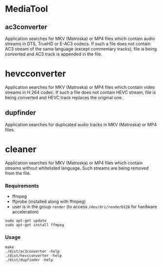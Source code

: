 # MediaTool

## ac3converter

Application searches for MKV (Matroska) or MP4 files which contain audio streams
in DTS, TrueHD or E-AC3 codecs. If such a file does not contain AC3 stream
of the same language (except commentary tracks), file is being converted
and AC3 track is appended in the file.

# hevcconverter

Application searches for MKV (Matroska) or MP4 files which contain video streams
in H.264 codec. If such a file does not contain HEVC stream, file is being
converted and HEVC track replaces the original one.

## dupfinder

Application searches for duplicated audio tracks in MKV (Matroska) or MP4 files.

# cleaner

Application searches for MKV (Matroska) or MP4 files which contain streams
without whitelisted language. Such streams are being removed from the file.

### Requirements

* ffmpeg
* ffprobe (installed along with ffmpeg)
* user is in the group `render` (to access `/dev/dri/renderD128` for hardware acceleration)

```shell
sudo apt-get update
sudo apt-get install ffmpeg
```

### Usage

```
make
./dist/ac3converter -help
./dist/hevcconverter -help
./dist/dupfinder -help
```
